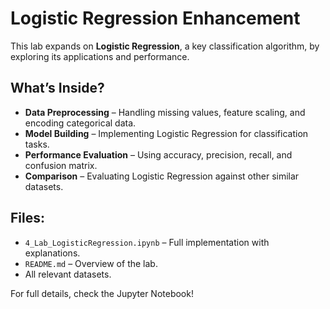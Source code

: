 # Logistic Regression Enhancement

This lab expands on **Logistic Regression**, a key classification algorithm, by exploring its applications and performance.

## What’s Inside?
- **Data Preprocessing** – Handling missing values, feature scaling, and encoding categorical data.
- **Model Building** – Implementing Logistic Regression for classification tasks.
- **Performance Evaluation** – Using accuracy, precision, recall, and confusion matrix.
- **Comparison** – Evaluating Logistic Regression against other similar datasets.

## Files:
- `4_Lab_LogisticRegression.ipynb` – Full implementation with explanations.
- `README.md` – Overview of the lab.
- All relevant datasets.

For full details, check the Jupyter Notebook!

